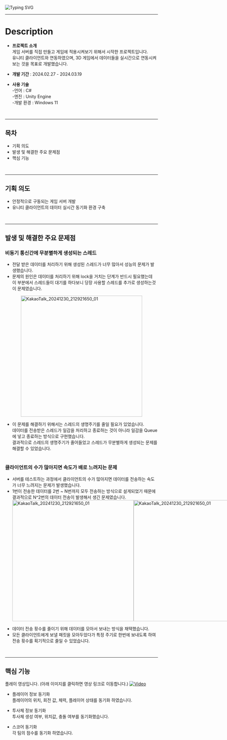![Typing SVG](https://readme-typing-svg.demolab.com?font=Fira+Code&size=30&pause=1000&width=435&lines=C%23+Server)

---

# Description
- **프로젝트 소개** <br>
  게임 서버를 직접 만들고 게임에 적용시켜보기 위해서 시작한 프로젝트입니다.<br>
  유니티 클라이언트와 연동하였으며, 3D 게임에서 데이터들을 실시간으로 연동시켜보는 것을 목표로 개발했습니다.

- **개발 기간** : 2024.02.27 - 2024.03.19
- **사용 기술** <br>
-언어 : C#<br>
-엔진 : Unity Engine <br>
-개발 환경 : Windows 11<br>
<br>

---
## 목차 
- 기획 의도
- 발생 및 해결한 주요 문제점
- 핵심 기능
<br>

---
## 기획 의도
- 안정적으로 구동되는 게임 서버 개발
- 유니티 클라이언트의 데이터 실시간 동기화 환경 구축
<br>

---
## 발생 및 해결한 주요 문제점
### 비동기 통신간에 무분별하게 생성되는 스레드
- 전달 받은 데이터를 처리하기 위해 생성된 스레드가 너무 많아서 성능의 문제가 발생했습니다.
- 문제의 원인은 데이터를 처리하기 위해 lock을 거치는 단계가 반드시 필요했는데<br>
  이 부분에서 스레드들이 대기를 하다보니 당장 사용할 스레드를 추가로 생성하는것이 문제였습니다.
<div style="display: flex; justify-content: space-around;">
  <img src="https://github.com/user-attachments/assets/3fba4331-4b31-4b2a-841d-d7952a298813" alt="KakaoTalk_20241230_212921650_01" width="400">
</div>

- 이 문제를 해결하기 위해서는 스레드의 생명주기를 줄일 필요가 있었습니다.<br>
  데이터를 전송받은 스레드가 일감을 처리하고 종료하는 것이 아니라 일감을 Queue에 넣고 종료하는 방식으로 구현했습니다.<br>
  결과적으로 스레드의 생명주기가 줄어들었고 스레드가 무분별하게 생성되는 문제를 해결할 수 있었습니다.
<br><br>

### 클라이언트의 수가 많아지면 속도가 배로 느려지는 문제
- 서버를 테스트하는 과정에서 클라이언트의 수가 많아지면 데이터를 전송하는 속도가 너무 느려지는 문제가 발생했습니다.
- 1번이 전송한 데이터를 2번 ~ N번까지 모두 전송하는 방식으로 설게되었기 때문에<br>
  결과적으로 N^2번의 데이터 전송이 발생해서 생긴 문제였습니다.
  <div style="display: flex; justify-content: space-around;">
  <img src="https://github.com/user-attachments/assets/06275873-08f6-48d4-9c2e-6081f677fe7c" alt="KakaoTalk_20241230_212921650_01" width="400">
  <img src="https://github.com/user-attachments/assets/fea30652-97ef-4ac5-bde0-0528785aac11" alt="KakaoTalk_20241230_212921650_01" width="400">
</div>

- 데이터 전송 횟수를 줄이기 위해 데이터를 모아서 보내는 방식을 채택했습니다.
- 모든 클라이언트에게 보낼 패킷을 모아두었다가 특정 주기로 한번에 보내도록 하여 전송 횟수를 획기적으로 줄일 수 있었습니다.

<br>

---

## 핵심 기능
플레이 영상입니다. (아래 이미지를 클릭하면 영상 링크로 이동합니다.)
[![Video](https://img.youtube.com/vi/KqOvVzq0ZdU/0.jpg)](https://www.youtube.com/watch?time_continue=21&v=lpBEm4esF6Y&embeds_referring_euri=https%3A%2F%2Fwww.notion.so%2F&source_ve_path=MjM4NTE)
- 플레이어 정보 동기화<br>
  플레이어의 위치, 회전 값, 체력, 플레이어 상태를 동기화 하였습니다.

- 투사체 정보 동기화<br>
  투사체 생성 여부, 위치값, 충돌 여부를 동기화했습니다.

- 스코어 동기화<br>
  각 팀의 점수를 동기화 하였습니다.
  

  
